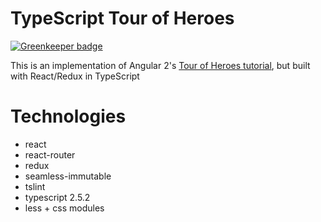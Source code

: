# TypeScript Tour of Heroes

[![Greenkeeper badge](https://badges.greenkeeper.io/ibezkrovnyi/react-redux-typescript-tutorial.svg)](https://greenkeeper.io/)

This is an implementation of Angular 2's [Tour of Heroes tutorial](https://angular.io/tutorial), but built with React/Redux in TypeScript

# Technologies

- react
- react-router
- redux
- seamless-immutable
- tslint
- typescript 2.5.2
- less + css modules
